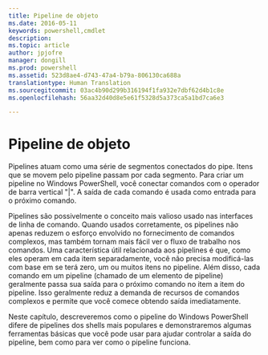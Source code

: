 ```yaml
---
title: Pipeline de objeto
ms.date: 2016-05-11
keywords: powershell,cmdlet
description: 
ms.topic: article
author: jpjofre
manager: dongill
ms.prod: powershell
ms.assetid: 523d8ae4-d743-47a4-b79a-806130ca688a
translationtype: Human Translation
ms.sourcegitcommit: 03ac4b90d299b316194f1fa932e7dbf62d4b1c8e
ms.openlocfilehash: 56aa32d40d8e5e61f5328d5a373ca5a1bd7ca6e3

---
```


# Pipeline de objeto
Pipelines atuam como uma série de segmentos conectados do pipe. Itens que se movem pelo pipeline passam por cada segmento. Para criar um pipeline no Windows PowerShell, você conectar comandos com o operador de barra vertical "|". A saída de cada comando é usada como entrada para o próximo comando.

Pipelines são possivelmente o conceito mais valioso usado nas interfaces de linha de comando. Quando usados corretamente, os pipelines não apenas reduzem o esforço envolvido no fornecimento de comandos complexos, mas também tornam mais fácil ver o fluxo de trabalho nos comandos. Uma característica útil relacionada aos pipelines é que, como eles operam em cada item separadamente, você não precisa modificá-las com base em se terá zero, um ou muitos itens no pipeline. Além disso, cada comando em um pipeline (chamado de um elemento de pipeline) geralmente passa sua saída para o próximo comando no item a item do pipeline. Isso geralmente reduz a demanda de recursos de comandos complexos e permite que você comece obtendo saída imediatamente.

Neste capítulo, descreveremos como o pipeline do Windows PowerShell difere de pipelines dos shells mais populares e demonstraremos algumas ferramentas básicas que você pode usar para ajudar controlar a saída do pipeline, bem como para ver como o pipeline funciona.




<!--HONumber=Jun16_HO4-->


